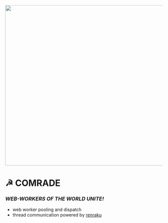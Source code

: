 
<div align="center"><img alt="" width="512" src="./assets/comrade.avif"/></div>

# ☭ COMRADE

### *WEB-WORKERS OF THE WORLD UNITE!*

- web worker pooling and dispatch
- thread communication powered by [renraku](https://github.com/chase-moskal/renraku)

